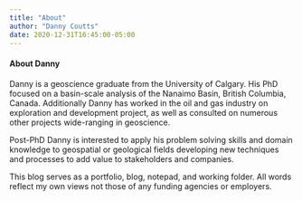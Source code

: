 ```yaml
---
title: "About"
author: "Danny Coutts"
date: 2020-12-31T16:45:00-05:00
---
```


#### About Danny

Danny is a geoscience graduate from the University of Calgary. His PhD focused on a basin-scale analysis of the Nanaimo Basin, British Columbia, Canada. Additionally Danny has worked in the oil and gas industry on exploration and development project, as well as consulted on numerous other projects wide-ranging in geoscience.

Post-PhD Danny is interested to apply his problem solving skills and domain knowledge to geospatial or geological fields developing new techniques and processes to add value to stakeholders and companies. 

This blog serves as a portfolio, blog, notepad, and working folder. All words reflect my own views not those of any funding agencies or employers.